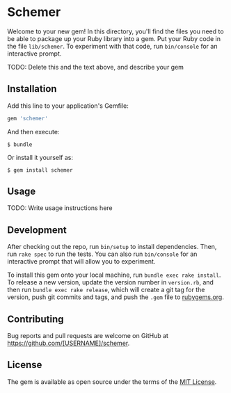 # Schemer

Welcome to your new gem! In this directory, you'll find the files you need to be able to package up your Ruby library into a gem. Put your Ruby code in the file `lib/schemer`. To experiment with that code, run `bin/console` for an interactive prompt.

TODO: Delete this and the text above, and describe your gem

## Installation

Add this line to your application's Gemfile:

```ruby
gem 'schemer'
```

And then execute:

    $ bundle

Or install it yourself as:

    $ gem install schemer

## Usage

TODO: Write usage instructions here

## Development

After checking out the repo, run `bin/setup` to install dependencies. Then, run `rake spec` to run the tests. You can also run `bin/console` for an interactive prompt that will allow you to experiment.

To install this gem onto your local machine, run `bundle exec rake install`. To release a new version, update the version number in `version.rb`, and then run `bundle exec rake release`, which will create a git tag for the version, push git commits and tags, and push the `.gem` file to [rubygems.org](https://rubygems.org).

## Contributing

Bug reports and pull requests are welcome on GitHub at https://github.com/[USERNAME]/schemer.

## License

The gem is available as open source under the terms of the [MIT License](https://opensource.org/licenses/MIT).
